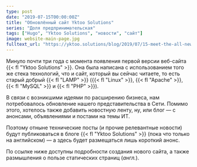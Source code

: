```yaml
---
type: post
date: "2019-07-15T00:00:00Z"
title: "Обновлённый сайт Yktoo Solutions"
series: "Доля предпринимательская"
tags: ["Hugo", "Yktoo Solutions", "новости", "сайт"]
image: website-main-page.jpg
fulltext_url: "https://yktoo.solutions/blog/2019/07/15-meet-the-all-new-yktoo-solutions-website/"
---
```


Минуло почти три года с момента появления первой версии веб-сайта {{< fl "Yktoo Solutions" >}}. Она была написана с использованием того же стека технологий, что и сайт, который вы сейчас читаете, то есть старый добрый {{< fl "LAMP" >}} ({{< fl "Linux" >}}, {{< fl "Apache" >}}, {{< fl "MySQL" >}} и {{< fl "PHP" >}}).

В связи с возникшими идеями по расширению бизнеса, нам потребовалось обновление нашего представительства в Сети. Помимо этого, хотелось также добавить новостную ленту, ну, или блог — с анонсами, объявлениями и постами на темы ИТ.

Поэтому отныне технические посты (и прочие релевантные новости) будут публиковаться в блоге {{< fl "Yktoo Solutions" >}} (пока что только на английском) — а здесь будет размещаться лишь короткий анонс.

По ссылке ниже доступны подробности создания нового сайта, а также размышления о пользе статических страниц (*англ.*).
